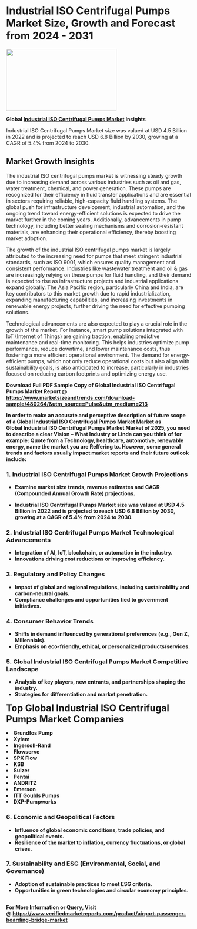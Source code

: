 <H1>Industrial ISO Centrifugal Pumps Market Size, Growth and Forecast from 2024 - 2031</H1><img class="aligncenter size-medium wp-image-584254" src="https://thirdeyenews.in/wp-content/uploads/2024/09/Global-Market-Research-300x168.jpeg" alt="" width="300" height="168" /><p><strong>Global&nbsp;<a href="https://www.marketsizeandtrends.com/download-sample/480264/&amp;utm_source=Pulse&amp;utm_medium=213">Industrial ISO Centrifugal Pumps Market</a> Insights</strong></p><p>Industrial ISO Centrifugal Pumps Market size was valued at USD 4.5 Billion in 2022 and is projected to reach USD 6.8 Billion by 2030, growing at a CAGR of 5.4% from 2024 to 2030.</p><p><h2>Market Growth Insights</h2> <p>The industrial ISO centrifugal pumps market is witnessing steady growth due to increasing demand across various industries such as oil and gas, water treatment, chemical, and power generation. These pumps are recognized for their efficiency in fluid transfer applications and are essential in sectors requiring reliable, high-capacity fluid handling systems. The global push for infrastructure development, industrial automation, and the ongoing trend toward energy-efficient solutions is expected to drive the market further in the coming years. Additionally, advancements in pump technology, including better sealing mechanisms and corrosion-resistant materials, are enhancing their operational efficiency, thereby boosting market adoption.</p> <p><strong></strong></p> <p>The growth of the industrial ISO centrifugal pumps market is largely attributed to the increasing need for pumps that meet stringent industrial standards, such as ISO 9001, which ensures quality management and consistent performance. Industries like wastewater treatment and oil & gas are increasingly relying on these pumps for fluid handling, and their demand is expected to rise as infrastructure projects and industrial applications expand globally. The Asia Pacific region, particularly China and India, are key contributors to this market growth due to rapid industrialization, expanding manufacturing capabilities, and increasing investments in renewable energy projects, further driving the need for effective pumping solutions.</p> <p>Technological advancements are also expected to play a crucial role in the growth of the market. For instance, smart pump solutions integrated with IoT (Internet of Things) are gaining traction, enabling predictive maintenance and real-time monitoring. This helps industries optimize pump performance, reduce downtime, and lower maintenance costs, thus fostering a more efficient operational environment. The demand for energy-efficient pumps, which not only reduce operational costs but also align with sustainability goals, is also anticipated to increase, particularly in industries focused on reducing carbon footprints and optimizing energy use.</p> <p><strong></p><p><span class=""><strong>Download Full PDF Sample Copy of Global Industrial ISO Centrifugal Pumps Market Report</strong> @ <a href="https://www.marketsizeandtrends.com/download-sample/480264/&amp;utm_source=Pulse&amp;utm_medium=213" target="_blank">https://www.marketsizeandtrends.com/download-sample/480264/&amp;utm_source=Pulse&amp;utm_medium=213</a></span></p><p>In order to make an accurate and perceptive description of future scope of a Global&nbsp;Industrial ISO Centrifugal Pumps Market Market as Global&nbsp;Industrial ISO Centrifugal Pumps Market Market of 2025, you need to describe a clear Vision &ndash; What Industry or Linda can you think of for example: Quote from a Technology, healthcare, automotive, renewable energy, name the market you are Reffering to. However, some general trends and factors usually impact market reports and their future outlook include:</p><h3>1.&nbsp;<strong>Industrial ISO Centrifugal Pumps Market Growth Projections</strong></h3><ul><li>Examine market size trends, revenue estimates and CAGR (Compounded Annual Growth Rate) projections.</li><li><p>Industrial ISO Centrifugal Pumps Market size was valued at USD 4.5 Billion in 2022 and is projected to reach USD 6.8 Billion by 2030, growing at a CAGR of 5.4% from 2024 to 2030.</p></li></ul><h3>2.&nbsp;<strong>Industrial ISO Centrifugal Pumps Market Technological Advancements</strong></h3><ul><li>Integration of AI, IoT, blockchain, or automation in the industry.</li><li>Innovations driving cost reductions or improving efficiency.</li></ul><h3>3.&nbsp;<strong>Regulatory and Policy Changes</strong></h3><ul><li>Impact of global and regional regulations, including sustainability and carbon-neutral goals.</li><li>Compliance challenges and opportunities tied to government initiatives.</li></ul><h3>4.&nbsp;<strong>Consumer Behavior Trends</strong></h3><ul><li>Shifts in demand influenced by generational preferences (e.g., Gen Z, Millennials).</li><li>Emphasis on eco-friendly, ethical, or personalized products/services.</li></ul><h3>5.&nbsp;<strong>Global Industrial ISO Centrifugal Pumps Market Competitive Landscape</strong></h3><ul><li>Analysis of key players, new entrants, and partnerships shaping the industry.</li><li>Strategies for differentiation and market penetration.</li></ul><p data-pm-slice="1 1 []"><span style="color: inherit; font-family: inherit; font-size: 25px;">Top Global Industrial ISO Centrifugal Pumps Market Companies</span></p><div class="" data-test-id=""><p><li>Grundfos Pump</li><li> Xylem</li><li> Ingersoll-Rand</li><li> Flowserve</li><li> SPX Flow</li><li> KSB</li><li> Sulzer</li><li> Pentai</li><li> ANDRITZ</li><li> Emerson</li><li> ITT Goulds Pumps</li><li> DXP-Pumpworks</li></p></div><h3>6.&nbsp;<strong>Economic and Geopolitical Factors</strong></h3><ul><li>Influence of global economic conditions, trade policies, and geopolitical events.</li><li>Resilience of the market to inflation, currency fluctuations, or global crises.</li></ul><h3>7.&nbsp;<strong>Sustainability and ESG (Environmental, Social, and Governance)</strong></h3><ul><li>Adoption of sustainable practices to meet ESG criteria.</li><li>Opportunities in green technologies and circular economy principles.</li></ul><h2><strong style="font-size: 14px;">For More Information or Query, Visit @&nbsp;</strong><a style="background-color: #ffffff; font-size: 14px;" href="https://www.marketsizeandtrends.com/report/industrial-iso-centrifugal-pumps-market/" target="_blank">https://www.verifiedmarketreports.com/product/airport-passenger-boarding-bridge-market</a></h2>
